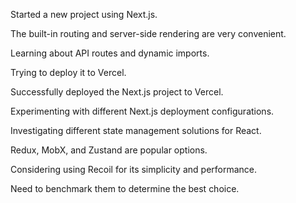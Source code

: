 Started a new project using Next.js.

The built-in routing and server-side rendering are very convenient.

Learning about API routes and dynamic imports.

Trying to deploy it to Vercel.

Successfully deployed the Next.js project to Vercel.

Experimenting with different Next.js deployment configurations.

Investigating different state management solutions for React.

Redux, MobX, and Zustand are popular options.

Considering using Recoil for its simplicity and performance.

Need to benchmark them to determine the best choice.